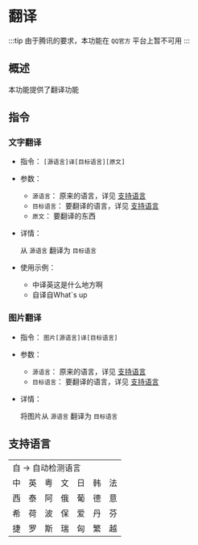 # 翻译

:::tip
由于腾讯的要求，本功能在 `QQ官方` 平台上暂不可用
:::

## 概述

本功能提供了翻译功能

## 指令

### 文字翻译

- 指令： `[源语言]译[目标语言][原文]`

- 参数：

  - `源语言`： 原来的语言，详见 [支持语言](#支持语言)
  - `目标语言`： 要翻译的语言，详见 [支持语言](#支持语言)
  - `原文`： 要翻译的东西

- 详情：

  从 `源语言` 翻译为 `目标语言`

- 使用示例：
  - 中译英这是什么地方啊
  - 自译自What`s up

### 图片翻译

- 指令： `图片[源语言]译[目标语言]`

- 参数：

  - `源语言`： 原来的语言，详见 [支持语言](#支持语言)
  - `目标语言`： 要翻译的语言，详见 [支持语言](#支持语言)

- 详情：

  将图片从 `源语言` 翻译为 `目标语言`

## 支持语言

<table>
<tr>
<td colspan="7">自 → 自动检测语言</td>
</tr>
<tr>
<td>中</td><td>英</td><td>粤</td><td>文</td><td>日</td><td>韩</td><td>法</td></tr>
<tr>
<td>西</td><td>泰</td><td>阿</td><td>俄</td><td>葡</td><td>德</td><td>意</td></tr>
<tr>
<td>希</td><td>荷</td><td>波</td><td>保</td><td>爱</td><td>丹</td><td>芬</td></tr>
<tr>
<td>捷</td><td>罗</td><td>斯</td><td>瑞</td><td>匈</td><td>繁</td><td>越</td>
</tr>
</table>
